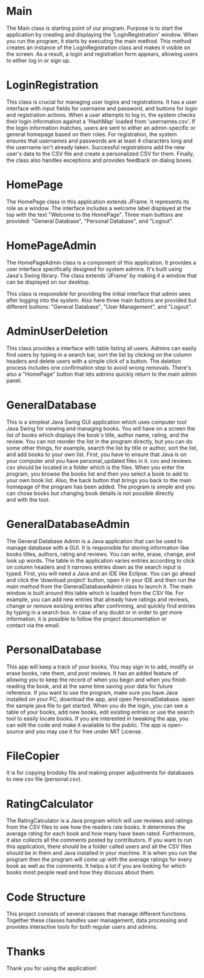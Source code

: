 # Main
The Main class is starting point of our program. Purpose is to start the application by creating and displaying the 'LoginRegistration' window. 
When you run the program, it starts by executing the main method. This method creates an instance of the LoginRegistration class and makes it visible on the screen. As a result, a login and registration form appears, allowing users to either log in or sign up.  

# LoginRegistration
This class is crucial for managing user logins and registrations. It has a user interface with input fields for username and password, and buttons for login and registration actions. When a user attempts to log in, the system checks their login information against a 'HashMap' loaded from 'usernames.csv'. If the login information matches, users are sent to either an admin-specific or general homepage based on their roles. For registration, the system ensures that usernames and passwords are at least 4 characters long and the username isn't already taken. Successful registrations add the new user's data to the CSV file and create a personalized CSV for them. Finally, the class also handles exceptions and provides feedback on dialog boxes.

# HomePage
The HomePage class in this application extends JFrame. It represents its role as a window. The interface includes a welcome label displayed at the top with the text "Welcome to the HomePage". Three main buttons are provided: "General Database", "Personal Database", and "Logout". 

# HomePageAdmin
The HomePageAdmin class is a component of this application. It provides a user interface specifically designed for system admins. It's built using Java's Swing library. The class extends 'JFrame' by making it a window that can be displayed on our desktop.

This class is responsible for providing the initial interface that admin sees after logging into the system. Also here three main buttons are provided but different buttons: "General Database", "User Management", and "Logout".


# AdminUserDeletion
This class provides a interface with table listing all users. Admins can easily find users by typing in a search bar, sort the list by clicking on the column headers and delete users with a simple click of a button. The deletion process includes one confirmation step to avoid wrong removals. There's also a "HomePage" button that lets admins quickly return to the main admin panel.

# GeneralDatabase
This is a simplest Java Swing GUI application which uses computer tool Java Swing for viewing and managing books. You will have on a screen the list of books which displays the book's title, author name, rating, and the review. You can not reorder the list in the program directly, but you can do some other things, for example, search the list by title or author, sort the list, and add books to your own list. First, you have to ensure that Java is on your computer and you have personal_updated files in it. csv and reviews. csv should be located in a folder which is the files. When you enter the program, you browse the books list and then you select a book to add to your own book list. Also, the back button that brings you back to the main homepage of the program has been added. The program is simple and you can chose books but changing book details is not possible directly and with the tool.

# GeneralDatabaseAdmin
The General Database Admin is a Java application that can be used to manage database with a GUI. It is responsible for storing information like books titles, authors, rating and reviews. You can write, erase, change, and look up words. The table in the application varies entries according to click on column headers and it narrows entries down as the search input is typed. First, you will need a Java and an IDE like Eclipse. You can go ahead and click the ‘download project’ button, open it in your IDE and then run the main method from the GeneralDatabaseAdmin class to launch it. The main window is built around this table which is loaded from the CSV file. For example, you can add new entries that already have ratings and reviews, change or remove existing entries after confirming, and quickly find entries by typing in a search box. In case of any doubt or in order to get more information, it is possible to follow the project documentation or contact via the email.

# PersonalDatabase
This app will keep a track of your books. You may sign in to add, modify or erase books, rate them, and post reviews. It has an added feature of allowing you to keep the record of when you begin and when you finish reading the book, and at the same time saving your data for future reference. If you want to use the program, make sure you have Java installed on your PC, download the app, and open PersonalDatabase. open the sample java file to get started. When you do the login, you can see a table of your books, add new books, edit existing entries or use the search tool to easily locate books. If you are interested in tweaking the app, you can edit the code and make it available to the public. The app is open-source and you may use it for free under MIT License. 

# FileCopier
It is for copying brodsky file and making proper adjustments for databases to new csv file (personal.csv).

# RatingCalculator
The RatingCalculator is a Java program which will use reviews and ratings from the CSV files to see how the readers rate books. It determines the average rating for each book and how many have been rated. Furthermore, it also collects all the comments posted by contributors. If you want to run this application, there should be a folder called users and all the CSV files should be in them and Java installed in your machine. It is when you run the program then the program will come up with the average ratings for every book as well as the comments. It helps a lot if you are looking for which books most people read and how they discuss about them.

# Code Structure
This project consists of several classes that manage different functions. Together these classes handles user management, data processing and provides interactive tools for both regular users and admins.

# Thanks
Thank you for using the application!
